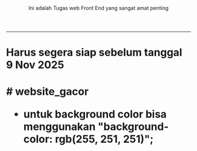 <header>Ini adalah Tugas web Front End yang sangat amat penting</header>
<hr>
<h1>Harus segera siap sebelum tanggal 9 Nov 2025<h1># website_gacor
<ul>
    <li>untuk background color bisa menggunakan "background-color: rgb(255, 251, 251)";</li>
</ul>